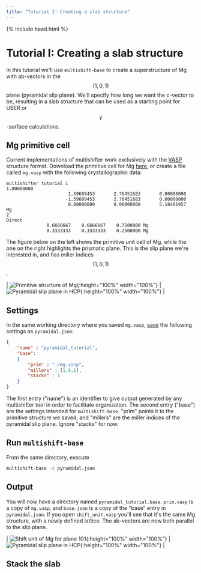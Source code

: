 ```yaml
---
title: "Tutorial I: Creating a slab structure"
---
```

{% include head.html %}

# Tutorial I: Creating a slab structure
In this tutorial we'll use `multishift-base` to create a superstructure of Mg with ab-vectors in the $$(1,0,1)$$ plane (pyramidal slip plane).
We'll specify how long we want the c-vector to be, resulting in a slab structure that can be used as a starting point for UBER or $$\gamma$$-surface calculations.

## Mg primitive cell
Current implementations of multishifter work exclusively with the [VASP](https://cms.mpi.univie.ac.at/vasp/guide/node59.html) structure format.
Download the primitive cell for Mg [here](mg.vasp), or create a file called `mg.vasp` with the following crystallographic data:

    multishifter tutorial i
    1.00000000
                           1.59609453       2.76451683       0.00000000
                          -1.59609453       2.76451683       0.00000000
                           0.00000000       0.00000000       5.18401957
    Mg
    2
    Direct
                   0.6666667    0.6666667    0.7500000 Mg
                   0.3333333    0.3333333    0.2500000 Mg

The figure below on the left shows the primitive unit cell of Mg, while the one on the right highlights the prismatic plane.
This is the slip plane we're interested in, and has miller indices $$(1,0,1)$$.

| ![Primitive structure of Mg](mg.png){:height="100%" width="100%"} | ![Pyramidal slip plane in HCP](pyraslip.svg){:height="100%" width="100%"} |

## Settings
In the same working directory where you saved `mg.vasp`, [save](pyramidal.json) the following settings as `pyramidal.json`:

```json
{
    "name" : "pyramidal_tutorial",
    "base":
    {
        "prim" : "./mg.vasp",
        "millers" : [1,0,1],
        "stacks" : 1
    }
}
```

The first entry ("name") is an identifier to give output generated by any multishifter tool in order to facilitate organization.
The second entry ("base") are the settings intended for `multishift-base`.
"prim" points it to the primitive structure we saved, and "millers" are the miller indices of the pyramidal slip plane.
Ignore "stacks" for now.

## Run `multishift-base`
From the same directory, execute

```bash
multishift-base -s pyramidal.json
```

## Output
You will now have a directory named `pyramidal_tutorial.base`.
`prim.vasp` is a copy of `mg.vasp`, and `base.json` is a copy of the "base" entry in `pyramidal.json`.
If you open `shift_unit.vasp` you'll see that it's the same Mg structure, with a newly defined lattice.
The ab-vectors are now both parallel to the slip plane.

| ![Shift unit of Mg for plane 101](shift_unit.png){:height="100%" width="100%"} | ![Pyramidal slip plane in HCP](pyraslip_unit.svg){:height="100%" width="100%"} |

## Stack the slab
